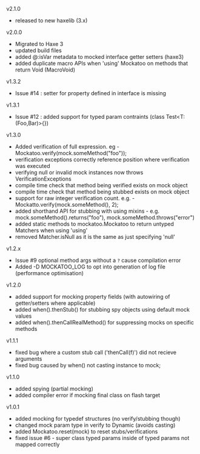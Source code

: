 v2.1.0
- released to new haxelib (3.x)


v2.0.0
- Migrated to Haxe 3
- updated build files
- added @:isVar metadata to mocked interface getter setters (haxe3)
- added duplicate macro APIs when 'using' Mockatoo on methods that return Void (MacroVoid)


v1.3.2
- Issue #14 : setter for property defined in interface is missing
 

v1.3.1
- Issue #12 : added support for typed param contraints (class Test<T:(Foo,Bar)>{})

v1.3.0

- Added verification of full expression. eg - Mockatoo.verify(mock.someMethod("foo"));
- verification exceptions correctly reference position where verification was executed
- verifying null or invalid mock instances now throws VerificationExceptions
- compile time check that method being verified exists on mock object
- compile time check that method being stubbed exists on mock object
- support for raw integer verification count. e.g. - Mockatto.verify(mock.someMethod(), 2);
- added shorthand API for stubbing with using mixins - e.g. mock.someMethod().returns("foo"), mock.someMethod.throws("error")
- added static methods to mockatoo.Mockatoo to return untyped Matchers when using 'using'
- removed Matcher.isNull as it is the same as just specifying 'null'

v1.2.x

- Issue #9 optional method args without a `?` cause compilation error
- Added -D MOCKATOO_LOG to opt into generation of log file (performance optimisation)

v1.2.0

- added support for mocking property fields (with autowiring of getter/setters where applicable)
- added when().thenStub() for stubbing spy objects using default mock values
- added when().thenCallRealMethod() for suppressing mocks on specific methods

v1.1.1

- fixed bug where a custom stub call ('thenCall(f)') did not recieve arguments
- fixed bug caused by when() not casting instance to mock;

v1.1.0

- added spying (partial mocking)
- added compiler error if mocking final class on flash target

v1.0.1

- added mocking for typedef structures (no verify/stubbing though)
- changed mock param type in verify to Dynamic (avoids casting)
- added Mockatoo.reset(mock) to reset stubs/verifications
- fixed issue #6 - super class typed params inside of typed params not mapped correctly
